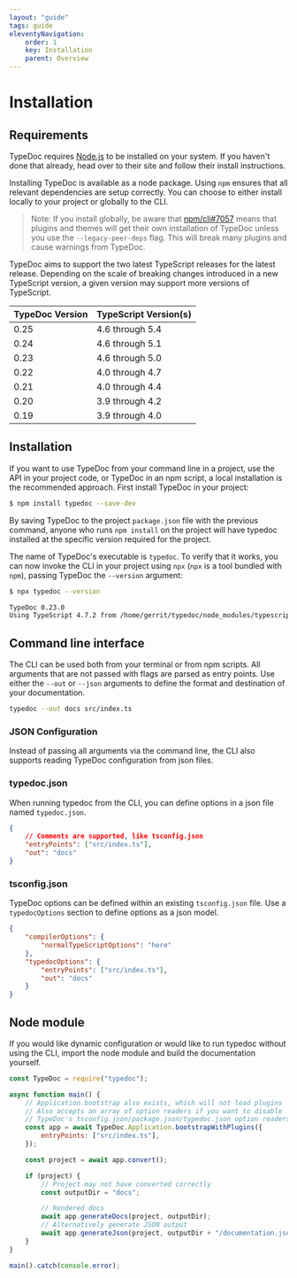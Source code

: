 ```yaml
---
layout: "guide"
tags: guide
eleventyNavigation:
    order: 1
    key: Installation
    parent: Overview
---
```


# Installation

## Requirements

TypeDoc requires [Node.js](http://nodejs.org/) to be installed on your system. If you haven't done that already, head
over to their site and follow their install instructions.

Installing TypeDoc is available as a node package. Using `npm` ensures that all relevant
dependencies are setup correctly. You can choose to either install locally to your project or
globally to the CLI.

> Note: If you install globally, be aware that [npm/cli#7057](https://github.com/npm/cli/issues/7057) means that plugins and themes will get their own installation of TypeDoc unless you use the `--legacy-peer-deps` flag. This will break many plugins and cause warnings from TypeDoc.

TypeDoc aims to support the two latest TypeScript releases for the latest release. Depending on the scale of breaking
changes introduced in a new TypeScript version, a given version may support more versions of TypeScript.

| TypeDoc Version | TypeScript Version(s) |
| --------------- | --------------------- |
| 0.25            | 4.6 through 5.4       |
| 0.24            | 4.6 through 5.1       |
| 0.23            | 4.6 through 5.0       |
| 0.22            | 4.0 through 4.7       |
| 0.21            | 4.0 through 4.4       |
| 0.20            | 3.9 through 4.2       |
| 0.19            | 3.9 through 4.0       |

## Installation

If you want to use TypeDoc from your command line in a project, use the API in your project code, or TypeDoc in an npm script, a local installation is the recommended approach. First install TypeDoc in your project:

```bash
$ npm install typedoc --save-dev
```

By saving TypeDoc to the project `package.json` file with the previous command, anyone who runs
`npm install` on the project will have typedoc installed at the specific version required for the project.

The name of TypeDoc's executable is `typedoc`. To verify that it works, you can now invoke the CLI in your project using `npx` (`npx` is a tool bundled with `npm`), passing TypeDoc the `--version` argument:

```bash
$ npx typedoc --version

TypeDoc 0.23.0
Using TypeScript 4.7.2 from /home/gerrit/typedoc/node_modules/typescript/lib
```

## Command line interface

The CLI can be used both from your terminal or from npm scripts. All arguments that are not passed
with flags are parsed as entry points. Use either the `--out` or `--json`
arguments to define the format and destination of your documentation.

```bash
typedoc --out docs src/index.ts
```

### JSON Configuration

Instead of passing all arguments via the command line, the CLI also supports reading TypeDoc configuration from json files.

### typedoc.json

When running typedoc from the CLI, you can define options in a json file named `typedoc.json`.

```json
{
    // Comments are supported, like tsconfig.json
    "entryPoints": ["src/index.ts"],
    "out": "docs"
}
```

### tsconfig.json

TypeDoc options can be defined within an existing `tsconfig.json` file. Use a `typedocOptions` section to define
options as a json model.

```json
{
    "compilerOptions": {
        "normalTypeScriptOptions": "here"
    },
    "typedocOptions": {
        "entryPoints": ["src/index.ts"],
        "out": "docs"
    }
}
```

## Node module

If you would like dynamic configuration or would like to run typedoc without using the CLI, import
the node module and build the documentation yourself.

```javascript
const TypeDoc = require("typedoc");

async function main() {
    // Application.bootstrap also exists, which will not load plugins
    // Also accepts an array of option readers if you want to disable
    // TypeDoc's tsconfig.json/package.json/typedoc.json option readers
    const app = await TypeDoc.Application.bootstrapWithPlugins({
        entryPoints: ["src/index.ts"],
    });

    const project = await app.convert();

    if (project) {
        // Project may not have converted correctly
        const outputDir = "docs";

        // Rendered docs
        await app.generateDocs(project, outputDir);
        // Alternatively generate JSON output
        await app.generateJson(project, outputDir + "/documentation.json");
    }
}

main().catch(console.error);
```
